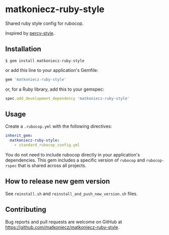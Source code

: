 # matkoniecz-ruby-style

Shared ruby style config for rubocop.

Inspired by [percy-style](https://github.com/percy/percy-style).

## Installation

    $ gem install matkoniecz-ruby-style

or add this line to your application's Gemfile:

```ruby
gem 'matkoniecz-ruby-style'
```

or, for a Ruby library, add this to your gemspec:

```ruby
spec.add_development_dependency 'matkoniecz-ruby-style'
```

## Usage

Create a `.rubocop.yml` with the following directives:

```yaml
inherit_gem:
  matkoniecz-ruby-style:
    - standard_rubocop_config.yml
```

You do not need to include rubocop directly in your application's dependencies. This gem includes a specific version of `rubocop` and `rubocop-rspec` that is shared across all projects.

## How to release new gem version

See `reinstall.sh` and `reinstall_and_push_new_version.sh` files.

## Contributing

Bug reports and pull requests are welcome on GitHub at https://github.com/matkoniecz/matkoniecz-ruby-style.
